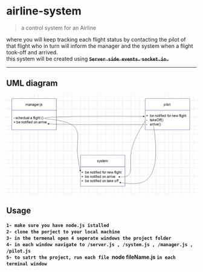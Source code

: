 # airline-system

> a control system for an Airline

where you will keep tracking each flight status by contacting the pilot of that flight who in turn will inform the manager and the system when a flight took-off and arrived. <br>
this system will be created using <del> <b>`Server side events.`<b> <del> `socket.io.`

<hr>

## UML diagram

![UML diagram](./docs/images/UML.png)

## Usage

`1- make sure you have node.js istalled`<br>
`2- clone the porject to your local machine `<br>
`3- in the termenal open 4 seperate windows the project folder`<br>
`4- in each window navigate to /server.js , /system.js , /manager.js , /pilot.js`<br>
`5- to satrt the project, run each file `node fileName.js `in each terminal window`<br>
